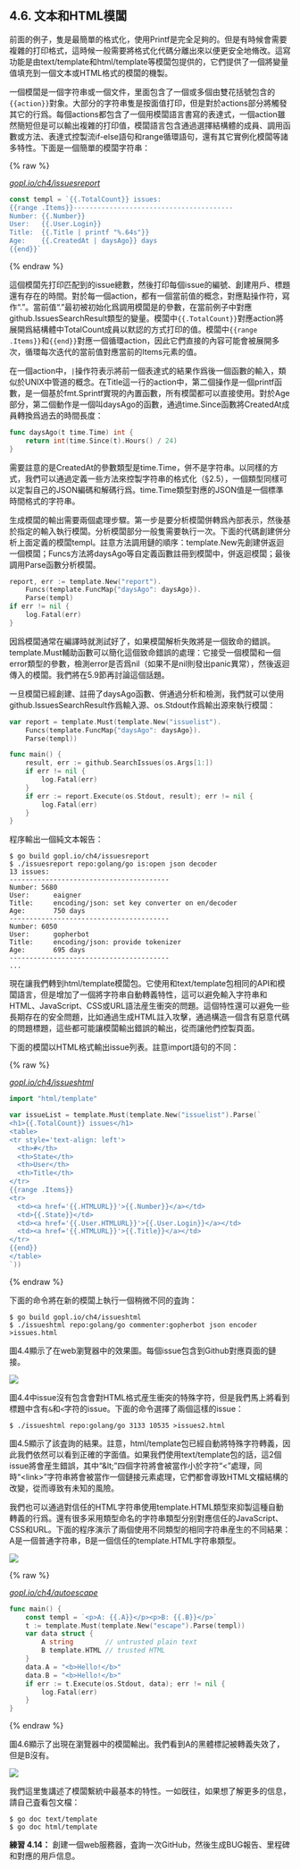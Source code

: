 ## 4.6. 文本和HTML模闆

前面的例子，隻是最簡單的格式化，使用Printf是完全足夠的。但是有時候會需要複雜的打印格式，這時候一般需要將格式化代碼分離出來以便更安全地脩改。這寫功能是由text/template和html/template等模闆包提供的，它們提供了一個將變量值填充到一個文本或HTML格式的模闆的機製。

一個模闆是一個字符串或一個文件，里面包含了一個或多個由雙花括號包含的`{{action}}`對象。大部分的字符串隻是按面值打印，但是對於actions部分將觸發其它的行爲。每個actions都包含了一個用模闆語言書寫的表達式，一個action雖然簡短但是可以輸出複雜的打印值，模闆語言包含通過選擇結構體的成員、調用函數或方法、表達式控製流if-else語句和range循環語句，還有其它實例化模闆等諸多特性。下面是一個簡單的模闆字符串：

{% raw %}

<u><i>gopl.io/ch4/issuesreport</i></u>
```Go
const templ = `{{.TotalCount}} issues:
{{range .Items}}----------------------------------------
Number: {{.Number}}
User:   {{.User.Login}}
Title:  {{.Title | printf "%.64s"}}
Age:    {{.CreatedAt | daysAgo}} days
{{end}}`
```

{% endraw %}

這個模闆先打印匹配到的issue總數，然後打印每個issue的編號、創建用戶、標題還有存在的時間。對於每一個action，都有一個當前值的概念，對應點操作符，寫作“.”。當前值“.”最初被初始化爲調用模闆是的參數，在當前例子中對應github.IssuesSearchResult類型的變量。模闆中`{{.TotalCount}}`對應action將展開爲結構體中TotalCount成員以默認的方式打印的值。模闆中`{{range .Items}}`和`{{end}}`對應一個循環action，因此它們直接的內容可能會被展開多次，循環每次迭代的當前值對應當前的Items元素的值。

在一個action中，`|`操作符表示將前一個表達式的結果作爲後一個函數的輸入，類似於UNIX中管道的概念。在Title這一行的action中，第二個操作是一個printf函數，是一個基於fmt.Sprintf實現的內置函數，所有模闆都可以直接使用。對於Age部分，第二個動作是一個叫daysAgo的函數，通過time.Since函數將CreatedAt成員轉換爲過去的時間長度：

```Go
func daysAgo(t time.Time) int {
	return int(time.Since(t).Hours() / 24)
}
```

需要註意的是CreatedAt的參數類型是time.Time，併不是字符串。以同樣的方式，我們可以通過定義一些方法來控製字符串的格式化（§2.5），一個類型同樣可以定製自己的JSON編碼和解碼行爲。time.Time類型對應的JSON值是一個標準時間格式的字符串。

生成模闆的輸出需要兩個處理步驟。第一步是要分析模闆併轉爲內部表示，然後基於指定的輸入執行模闆。分析模闆部分一般隻需要執行一次。下面的代碼創建併分析上面定義的模闆templ。註意方法調用鏈的順序：template.New先創建併返迴一個模闆；Funcs方法將daysAgo等自定義函數註冊到模闆中，併返迴模闆；最後調用Parse函數分析模闆。

```Go
report, err := template.New("report").
	Funcs(template.FuncMap{"daysAgo": daysAgo}).
	Parse(templ)
if err != nil {
	log.Fatal(err)
}
```

因爲模闆通常在編譯時就測試好了，如果模闆解析失敗將是一個致命的錯誤。template.Must輔助函數可以簡化這個致命錯誤的處理：它接受一個模闆和一個error類型的參數，檢測error是否爲nil（如果不是nil則發出panic異常），然後返迴傳入的模闆。我們將在5.9節再討論這個話題。

一旦模闆已經創建、註冊了daysAgo函數、併通過分析和檢測，我們就可以使用github.IssuesSearchResult作爲輸入源、os.Stdout作爲輸出源來執行模闆：

```Go
var report = template.Must(template.New("issuelist").
	Funcs(template.FuncMap{"daysAgo": daysAgo}).
	Parse(templ))

func main() {
	result, err := github.SearchIssues(os.Args[1:])
	if err != nil {
		log.Fatal(err)
	}
	if err := report.Execute(os.Stdout, result); err != nil {
		log.Fatal(err)
	}
}
```

程序輸出一個純文本報告：

```
$ go build gopl.io/ch4/issuesreport
$ ./issuesreport repo:golang/go is:open json decoder
13 issues:
----------------------------------------
Number: 5680
User:      eaigner
Title:     encoding/json: set key converter on en/decoder
Age:       750 days
----------------------------------------
Number: 6050
User:      gopherbot
Title:     encoding/json: provide tokenizer
Age:       695 days
----------------------------------------
...
```

現在讓我們轉到html/template模闆包。它使用和text/template包相同的API和模闆語言，但是增加了一個將字符串自動轉義特性，這可以避免輸入字符串和HTML、JavaScript、CSS或URL語法産生衝突的問題。這個特性還可以避免一些長期存在的安全問題，比如通過生成HTML註入攻擊，通過構造一個含有惡意代碼的問題標題，這些都可能讓模闆輸出錯誤的輸出，從而讓他們控製頁面。

下面的模闆以HTML格式輸出issue列表。註意import語句的不同：

{% raw %}

<u><i>gopl.io/ch4/issueshtml</i></u>
```Go
import "html/template"

var issueList = template.Must(template.New("issuelist").Parse(`
<h1>{{.TotalCount}} issues</h1>
<table>
<tr style='text-align: left'>
  <th>#</th>
  <th>State</th>
  <th>User</th>
  <th>Title</th>
</tr>
{{range .Items}}
<tr>
  <td><a href='{{.HTMLURL}}'>{{.Number}}</a></td>
  <td>{{.State}}</td>
  <td><a href='{{.User.HTMLURL}}'>{{.User.Login}}</a></td>
  <td><a href='{{.HTMLURL}}'>{{.Title}}</a></td>
</tr>
{{end}}
</table>
`))
```

{% endraw %}

下面的命令將在新的模闆上執行一個稍微不同的査詢：

```
$ go build gopl.io/ch4/issueshtml
$ ./issueshtml repo:golang/go commenter:gopherbot json encoder >issues.html
```

圖4.4顯示了在web瀏覽器中的效果圖。每個issue包含到Github對應頁面的鏈接。

![](../images/ch4-04.png)

圖4.4中issue沒有包含會對HTML格式産生衝突的特殊字符，但是我們馬上將看到標題中含有`&`和`<`字符的issue。下面的命令選擇了兩個這樣的issue：

```
$ ./issueshtml repo:golang/go 3133 10535 >issues2.html
```

圖4.5顯示了該査詢的結果。註意，html/template包已經自動將特殊字符轉義，因此我們依然可以看到正確的字面值。如果我們使用text/template包的話，這2個issue將會産生錯誤，其中“&amp;lt;”四個字符將會被當作小於字符“<”處理，同時“&lt;link&gt;”字符串將會被當作一個鏈接元素處理，它們都會導致HTML文檔結構的改變，從而導致有未知的風險。

我們也可以通過對信任的HTML字符串使用template.HTML類型來抑製這種自動轉義的行爲。還有很多采用類型命名的字符串類型分别對應信任的JavaScript、CSS和URL。下面的程序演示了兩個使用不同類型的相同字符串産生的不同結果：A是一個普通字符串，B是一個信任的template.HTML字符串類型。

![](../images/ch4-05.png)

{% raw %}

<u><i>gopl.io/ch4/autoescape</i></u>
```Go
func main() {
	const templ = `<p>A: {{.A}}</p><p>B: {{.B}}</p>`
	t := template.Must(template.New("escape").Parse(templ))
	var data struct {
		A string        // untrusted plain text
		B template.HTML // trusted HTML
	}
	data.A = "<b>Hello!</b>"
	data.B = "<b>Hello!</b>"
	if err := t.Execute(os.Stdout, data); err != nil {
		log.Fatal(err)
	}
}
```

{% endraw %}

圖4.6顯示了出現在瀏覽器中的模闆輸出。我們看到A的黑體標記被轉義失效了，但是B沒有。

![](../images/ch4-06.png)

我們這里隻講述了模闆繫統中最基本的特性。一如旣往，如果想了解更多的信息，請自己査看包文檔：

```
$ go doc text/template
$ go doc html/template
```

**練習 4.14：** 創建一個web服務器，査詢一次GitHub，然後生成BUG報告、里程碑和對應的用戶信息。

